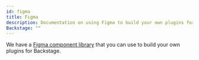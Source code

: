 ```yaml
---
id: figma
title: Figma
description: Documentation on using Figma to build your own plugins for
Backstage: ""
---
```


We have a [Figma component library](https://www.figma.com/@backstage) that you
can use to build your own plugins for Backstage.
